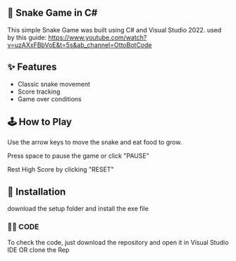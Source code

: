 ## 🐍 Snake Game in C# ##
This simple Snake Game was built using C# and Visual Studio 2022.
used by this guide: https://www.youtube.com/watch?v=uzAXxFBbVoE&t=5s&ab_channel=OttoBotCode

## ✨ Features ##
- Classic snake movement
- Score tracking
- Game over conditions

## 🕹️ How to Play
Use the arrow keys to move the snake and eat food to grow.

Press space to pause the game or click "PAUSE"

Rest High Score by clicking "RESET"

## 💾 Installation
download the setup folder and install the exe file


### 🧑‍💻 CODE 

To check the code, just download the repository and open it in Visual Studio IDE OR clone the Rep 
